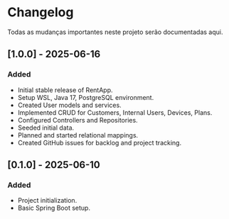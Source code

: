 # Changelog

Todas as mudanças importantes neste projeto serão documentadas aqui.

## [1.0.0] - 2025-06-16
### Added
- Initial stable release of RentApp.
- Setup WSL, Java 17, PostgreSQL environment.
- Created User models and services.
- Implemented CRUD for Customers, Internal Users, Devices, Plans.
- Configured Controllers and Repositories.
- Seeded initial data.
- Planned and started relational mappings.
- Created GitHub issues for backlog and project tracking.

## [0.1.0] - 2025-06-10
### Added
- Project initialization.
- Basic Spring Boot setup.
